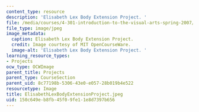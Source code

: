 ```yaml
---
content_type: resource
description: 'Elisabeth Lex Body Extension Project. '
file: /media/courses/4-301-introduction-to-the-visual-arts-spring-2007/150c649eb8fb45f09fe11e8d7397b656_ElisabethLexBodyExtensionProject.jpeg
file_type: image/jpeg
image_metadata:
  caption: Elisabeth Lex Body Extension Project.
  credit: Image courtesy of MIT OpenCourseWare.
  image-alt: 'Elisabeth Lex Body Extension Project. '
learning_resource_types:
- Projects
ocw_type: OCWImage
parent_title: Projects
parent_type: CourseSection
parent_uid: 8c77198b-5306-43e0-e057-28b019b4e522
resourcetype: Image
title: ElisabethLexBodyExtensionProject.jpeg
uid: 150c649e-b8fb-45f0-9fe1-1e8d7397b656
---
```

